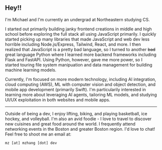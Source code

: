 ## Hey!!

I'm Michael and I'm currently an undergrad at Northeastern studying CS.

I started out primarily building janky frontend creations in middle and high school before exploring the full stack all using JavaScript primarily. I quickly started picking up many libraries that made JavaScript and web dev less horrible including Node.js/Express, Tailwind, React, and more. I then realized that JavaScript is a pretty bad language, so I turned to another ~~bad~~ great language Python where I learned more backend frameworks including Flask and FastAPI. Using Python, however, gave me more power, so I started touring file system manipuation and data management for building machine learning models.

Currently, I'm focused on more modern technology, including AI integration, cloud computing (AWS), ML with computer vision and object detection, and mobile app development (primarily Swift). I'm particularily interested in learning more about leveraging AI agents, tailoring ML models, and studying UI/UX exploitation in both websites and mobile apps.

---

Outside of being a dev, I enjoy lifting, biking, and playing basketball, ice hockey, and volleyball. I'm also an avid foodie - I love to travel to discover new cuisines and great food around the world. I frequently attend networking events in the Boston and greater Boston region. I'd love to chat! Feel free to shoot me an email at:
```
mz [at] mzhang [dot] dev
```
